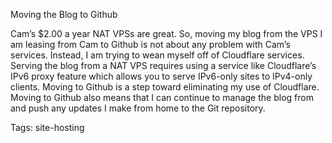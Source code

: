 Moving the Blog to Github

Cam’s $2.00 a year NAT VPSs are great. So, moving my blog from the VPS I am leasing from Cam to Github is not about any problem with Cam’s services. Instead, I am trying to wean myself off of Cloudflare services. Serving the blog from a NAT VPS requires using a service like Cloudflare’s IPv6 proxy feature which allows you to serve IPv6-only sites to IPv4-only clients. Moving to Github is a step toward eliminating my use of Cloudflare. Moving to Github also means that I can continue to manage the blog from and push any updates I make from home to the Git repository.

Tags: site-hosting
